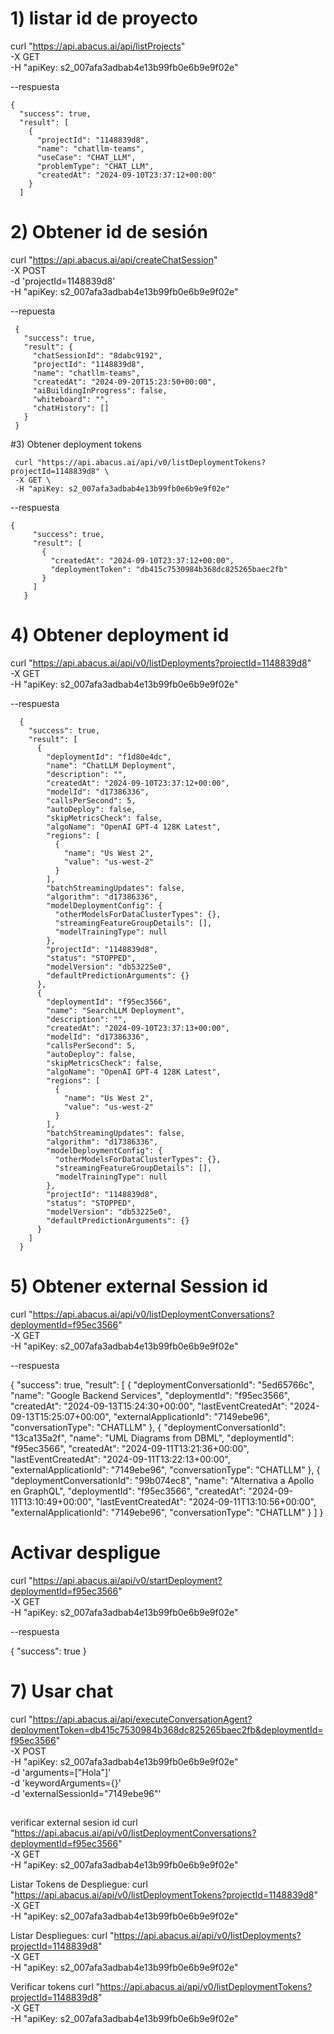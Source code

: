 # 1) listar id de proyecto 

   curl "https://api.abacus.ai/api/listProjects" \
   -X GET \
   -H "apiKey: s2_007afa3adbab4e13b99fb0e6b9e9f02e"
   
--respuesta

    {
      "success": true,
      "result": [
        {
          "projectId": "1148839d8",
          "name": "chatllm-teams",
          "useCase": "CHAT_LLM",
          "problemType": "CHAT_LLM",
          "createdAt": "2024-09-10T23:37:12+00:00"
        }
      ]
 
# 2) Obtener id de sesión 

   curl "https://api.abacus.ai/api/createChatSession" \
   -X POST \
   -d 'projectId=1148839d8' \
   -H "apiKey: s2_007afa3adbab4e13b99fb0e6b9e9f02e"

--repuesta 

     {
       "success": true,
       "result": {
         "chatSessionId": "8dabc9192",
         "projectId": "1148839d8",
         "name": "chatllm-teams",
         "createdAt": "2024-09-20T15:23:50+00:00",
         "aiBuildingInProgress": false,
         "whiteboard": "",
         "chatHistory": []
       }
     }

#3) Obtener deployment tokens 

     curl "https://api.abacus.ai/api/v0/listDeploymentTokens?projectId=1148839d8" \
     -X GET \
     -H "apiKey: s2_007afa3adbab4e13b99fb0e6b9e9f02e"

  --respuesta 

    {
         "success": true,
         "result": [
           {
             "createdAt": "2024-09-10T23:37:12+00:00",
             "deploymentToken": "db415c7530984b368dc825265baec2fb"
           }
         ]
       }   
     
# 4) Obtener deployment id 

   curl "https://api.abacus.ai/api/v0/listDeployments?projectId=1148839d8" \
   -X GET \
   -H "apiKey: s2_007afa3adbab4e13b99fb0e6b9e9f02e"

 --respuesta 

      {
        "success": true,
        "result": [
          {
            "deploymentId": "f1d80e4dc",
            "name": "ChatLLM Deployment",
            "description": "",
            "createdAt": "2024-09-10T23:37:12+00:00",
            "modelId": "d17386336",
            "callsPerSecond": 5,
            "autoDeploy": false,
            "skipMetricsCheck": false,
            "algoName": "OpenAI GPT-4 128K Latest",
            "regions": [
              {
                "name": "Us West 2",
                "value": "us-west-2"
              }
            ],
            "batchStreamingUpdates": false,
            "algorithm": "d17386336",
            "modelDeploymentConfig": {
              "otherModelsForDataClusterTypes": {},
              "streamingFeatureGroupDetails": [],
              "modelTrainingType": null
            },
            "projectId": "1148839d8",
            "status": "STOPPED",
            "modelVersion": "db53225e0",
            "defaultPredictionArguments": {}
          },
          {
            "deploymentId": "f95ec3566",
            "name": "SearchLLM Deployment",
            "description": "",
            "createdAt": "2024-09-10T23:37:13+00:00",
            "modelId": "d17386336",
            "callsPerSecond": 5,
            "autoDeploy": false,
            "skipMetricsCheck": false,
            "algoName": "OpenAI GPT-4 128K Latest",
            "regions": [
              {
                "name": "Us West 2",
                "value": "us-west-2"
              }
            ],
            "batchStreamingUpdates": false,
            "algorithm": "d17386336",
            "modelDeploymentConfig": {
              "otherModelsForDataClusterTypes": {},
              "streamingFeatureGroupDetails": [],
              "modelTrainingType": null
            },
            "projectId": "1148839d8",
            "status": "STOPPED",
            "modelVersion": "db53225e0",
            "defaultPredictionArguments": {}
          }
        ]
      }
    
# 5) Obtener external Session id 

  curl "https://api.abacus.ai/api/v0/listDeploymentConversations?deploymentId=f95ec3566" \
  -X GET \
  -H "apiKey: s2_007afa3adbab4e13b99fb0e6b9e9f02e"
   
--respuesta 


{
  "success": true,
  "result": [
    {
      "deploymentConversationId": "5ed65766c",
      "name": "Google Backend Services",
      "deploymentId": "f95ec3566",
      "createdAt": "2024-09-13T15:24:30+00:00",
      "lastEventCreatedAt": "2024-09-13T15:25:07+00:00",
      "externalApplicationId": "7149ebe96",
      "conversationType": "CHATLLM"
    },
    {
      "deploymentConversationId": "13ca135a2f",
      "name": "UML Diagrams from DBML",
      "deploymentId": "f95ec3566",
      "createdAt": "2024-09-11T13:21:36+00:00",
      "lastEventCreatedAt": "2024-09-11T13:22:13+00:00",
      "externalApplicationId": "7149ebe96",
      "conversationType": "CHATLLM"
    },
    {
      "deploymentConversationId": "99b074ec8",
      "name": "Alternativa a Apollo en GraphQL",
      "deploymentId": "f95ec3566",
      "createdAt": "2024-09-11T13:10:49+00:00",
      "lastEventCreatedAt": "2024-09-11T13:10:56+00:00",
      "externalApplicationId": "7149ebe96",
      "conversationType": "CHATLLM"
    }
  ]
}

# Activar despligue 

  curl "https://api.abacus.ai/api/v0/startDeployment?deploymentId=f95ec3566" \
  -X GET \
  -H "apiKey: s2_007afa3adbab4e13b99fb0e6b9e9f02e"

 --respuesta 

{
  "success": true
}

# 7) Usar chat 

   curl "https://api.abacus.ai/api/executeConversationAgent?deploymentToken=db415c7530984b368dc825265baec2fb&deploymentId=f95ec3566" \
   -X POST \
   -H "apiKey: s2_007afa3adbab4e13b99fb0e6b9e9f02e" \
   -d 'arguments=["Hola"]' \
   -d 'keywordArguments={}' \
   -d 'externalSessionId="7149ebe96"'

##   ################

verificar external sesion id 
curl "https://api.abacus.ai/api/v0/listDeploymentConversations?deploymentId=f95ec3566" \
   -X GET \
   -H "apiKey: s2_007afa3adbab4e13b99fb0e6b9e9f02e"

Listar Tokens de Despliegue:
curl "https://api.abacus.ai/api/v0/listDeploymentTokens?projectId=1148839d8" \
   -X GET \
   -H "apiKey: s2_007afa3adbab4e13b99fb0e6b9e9f02e"

Listar Despliegues:
curl "https://api.abacus.ai/api/v0/listDeployments?projectId=1148839d8" \
   -X GET \
   -H "apiKey: s2_007afa3adbab4e13b99fb0e6b9e9f02e"
      
Verificar tokens 
 curl "https://api.abacus.ai/api/v0/listDeploymentTokens?projectId=1148839d8" \
      -X GET \
      -H "apiKey: s2_007afa3adbab4e13b99fb0e6b9e9f02e"  
